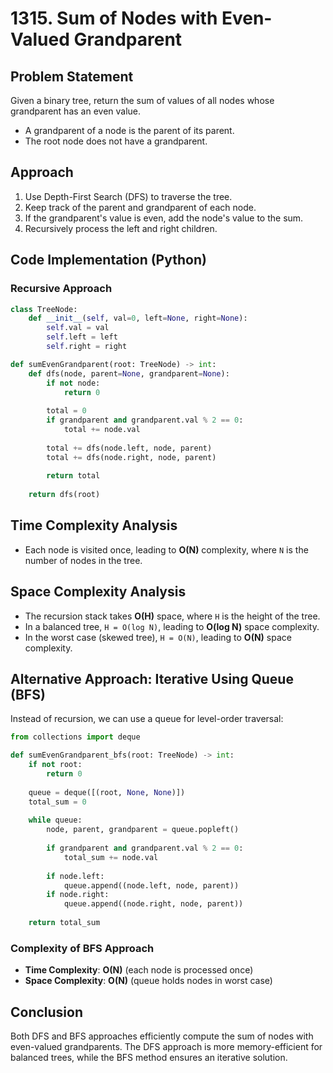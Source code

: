 # 1315. Sum of Nodes with Even-Valued Grandparent

## Problem Statement

Given a binary tree, return the sum of values of all nodes whose grandparent has an even value.

- A grandparent of a node is the parent of its parent.
- The root node does not have a grandparent.

## Approach

1. Use Depth-First Search (DFS) to traverse the tree.
2. Keep track of the parent and grandparent of each node.
3. If the grandparent's value is even, add the node's value to the sum.
4. Recursively process the left and right children.

## Code Implementation (Python)

### Recursive Approach

```python
class TreeNode:
    def __init__(self, val=0, left=None, right=None):
        self.val = val
        self.left = left
        self.right = right

def sumEvenGrandparent(root: TreeNode) -> int:
    def dfs(node, parent=None, grandparent=None):
        if not node:
            return 0
        
        total = 0
        if grandparent and grandparent.val % 2 == 0:
            total += node.val
        
        total += dfs(node.left, node, parent)
        total += dfs(node.right, node, parent)
        
        return total
    
    return dfs(root)
```

## Time Complexity Analysis

- Each node is visited once, leading to **O(N)** complexity, where `N` is the number of nodes in the tree.

## Space Complexity Analysis

- The recursion stack takes **O(H)** space, where `H` is the height of the tree.
- In a balanced tree, `H = O(log N)`, leading to **O(log N)** space complexity.
- In the worst case (skewed tree), `H = O(N)`, leading to **O(N)** space complexity.

## Alternative Approach: Iterative Using Queue (BFS)

Instead of recursion, we can use a queue for level-order traversal:

```python
from collections import deque

def sumEvenGrandparent_bfs(root: TreeNode) -> int:
    if not root:
        return 0
    
    queue = deque([(root, None, None)])
    total_sum = 0
    
    while queue:
        node, parent, grandparent = queue.popleft()
        
        if grandparent and grandparent.val % 2 == 0:
            total_sum += node.val
        
        if node.left:
            queue.append((node.left, node, parent))
        if node.right:
            queue.append((node.right, node, parent))
    
    return total_sum
```

### Complexity of BFS Approach

- **Time Complexity**: **O(N)** (each node is processed once)
- **Space Complexity**: **O(N)** (queue holds nodes in worst case)

## Conclusion

Both DFS and BFS approaches efficiently compute the sum of nodes with even-valued grandparents. The DFS approach is more memory-efficient for balanced trees, while the BFS method ensures an iterative solution.